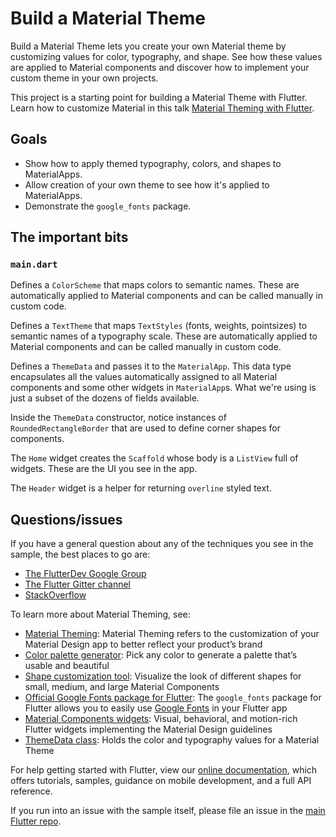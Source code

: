 # Build a Material Theme

Build a Material Theme lets you create your own Material theme by customizing values for color, typography, and shape. See how these values are applied to Material components and discover how to implement your custom theme in your own projects.

This project is a starting point for building a Material Theme with Flutter. Learn how to customize Material in this talk [Material Theming with Flutter](https://youtu.be/stoJpMeS5aY).

## Goals
* Show how to apply themed typography, colors, and shapes to MaterialApps.
* Allow creation of your own theme to see how it's applied to MaterialApps.
* Demonstrate the `google_fonts` package.

## The important bits

### `main.dart`

Defines a `ColorScheme` that maps colors to semantic names. These are automatically applied to Material components and can be called manually in custom code.

Defines a `TextTheme` that maps `TextStyles` (fonts, weights, pointsizes) to semantic names of a typography scale. These are automatically applied to Material components and can be called manually in custom code.

Defines a `ThemeData` and passes it to the `MaterialApp`. This data type encapsulates all the values automatically assigned to all Material components and some other widgets in `MaterialApp`s. What we're using is just a subset of the dozens of fields available.

Inside the `ThemeData` constructor, notice instances of `RoundedRectangleBorder` that are used to define corner shapes for components.

The `Home` widget creates the `Scaffold` whose body is a `ListView` full of widgets. These are the UI you see in the app. 

The `Header` widget is a helper for returning `overline` styled text.

## Questions/issues

If you have a general question about any of the techniques you see in
the sample, the best places to go are:

* [The FlutterDev Google Group](https://groups.google.com/forum/#!forum/flutter-dev)
* [The Flutter Gitter channel](https://gitter.im/flutter/flutter)
* [StackOverflow](https://stackoverflow.com/questions/tagged/flutter)

To learn more about Material Theming, see:

- [Material Theming](https://material.io/design/material-theming/): Material Theming refers to the customization of your Material Design app to better reflect your product’s brand
- [Color palette generator](https://material.io/design/color/the-color-system.html#tools-for-picking-colors): Pick any color to generate a palette that’s usable and beautiful
- [Shape customization tool](https://material.io/design/shape/about-shape.html#shape-customization-tool): Visualize the look of different shapes for small, medium, and large Material Components
- [Official Google Fonts package for Flutter](https://pub.dev/packages/google_fonts): The `google_fonts` package for Flutter allows you to easily use [Google Fonts](https://fonts.google.com/) in your Flutter app
- [Material Components widgets](https://flutter.dev/docs/development/ui/widgets/material): Visual, behavioral, and motion-rich Flutter widgets implementing the Material Design guidelines
- [ThemeData class](https://api.flutter.dev/flutter/material/ThemeData-class.html): Holds the color and typography values for a Material Theme

For help getting started with Flutter, view our
[online documentation](https://flutter.dev/docs), which offers tutorials,
samples, guidance on mobile development, and a full API reference.

If you run into an issue with the sample itself, please file an issue
in the [main Flutter repo](https://github.com/flutter/flutter/issues).